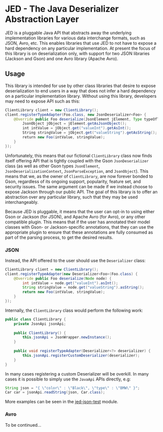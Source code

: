 # JED - The Java Deserializer Abstraction Layer

JED is a pluggable Java API that abstracts away the underlying implementation libraries for various data interchange
formats, such as JSON, Avro, etc. This enables libraries that use JED to not have to expose a hard dependency on any 
particular implementation. At present the focus of this library is on deserialization only, with support for two
JSON libraries (Jackson and Gson) and one Avro library (Apache Avro).

## Usage

This library is intended for use by other class libraries that desire to expose deserialization to end users in a 
way that does not infer a hard dependency on a particular implementation library. Without using this 
library, developers may need to expose API such as this:

```java
ClientLibrary client = new ClientLibrary();
client.registerTypeAdapter(Foo.class, new JsonDeserializer<Foo> {
    @Override public Foo deserialize(JsonElement jElement, Type typeOfT, JsonDeserializationContext context) throws JsonParseException {
        JsonObject jObject = jElement.getAsJsonObject();
        int intValue = jObject.get("valueInt").getAsInt();
        String stringValue = jObject.get("valueString").getAsString();
        return new Foo(intValue, stringValue);
    }
});
```

Unfortunately, this means that our fictional `ClientLibrary` class now finds itself offering API that is tightly coupled
with the Gson `JsonDeserializer` class (as well as other Gson types `JsonElement`, `JsonDeserializationContext`,
`JsonParseException`, and `JsonObject`). This means that we, as the owner of `ClientLibrary`, are now forever bonded to 
Gson, regardless of its ongoing support, popularity, feature set, and security issues. The same argument can be made if 
we instead choose to expose Jackson through our public API. The goal of this library is to offer an abstraction over any
particular library, such that they may be used interchangeably.

Because JED is pluggable, it means that the user can opt-in to using either Gson or Jackson (for JSON), and Apache Avro
(for Avro), or any other compatible plugin. This means that if the user has annotated their model classes with Gson- or 
Jackson-specific annotations, that they can use the appropriate plugin to ensure that these annotations are fully consumed 
as part of the parsing process, to get the desired results.

### JSON

Instead, the API offered to the user should use the `Deserializer` class:

```java
ClientLibrary client = new ClientLibrary();
client.registerTypeAdapter(new Deserializer<Foo>(Foo.class) {
    @Override public Foo deserialize(Node node) {
        int intValue = node.get("valueInt").asInt();
        String stringValue = node.get("valueString").asString();
        return new Foo(intValue, stringValue);
    }
});
```

Internally, the `ClientLibrary` class would perform the following work:

```java
public class ClientLibrary {
    private JsonApi jsonApi;
    
    public ClientLibrary() {
        this.jsonApi = JsonWrapper.newInstance();
    }
    
    public void registerTypeAdapter(Deserializer<?> deserializer) {
        this.jsonApi.registerCustomDeserializer(deserializer);
    }
}
```

In many cases registering a custom Deserializer will be overkill. In many cases it is possible to simply use the `JavaApi`
APIs directly, e.g:

```java
String json = "{ \"color\" : \"Black\", \"type\" : \"BMW\" }";
Car car = jsonApi.readString(json, Car.class);
```

More examples can be seen in the [jed-json-test](https://github.com/JonathanGiles/jsonwrapper/tree/master/jed-json-test) module.

### Avro

To be continued...